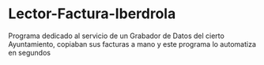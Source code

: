 # Lector-Factura-Iberdrola
Programa dedicado al servicio de un Grabador de Datos del cierto Ayuntamiento, copiaban sus facturas a mano y este programa lo automatiza en segundos
